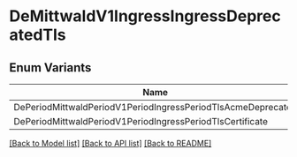 # DeMittwaldV1IngressIngressDeprecatedTls

## Enum Variants

| Name | Description |
|---- | -----|
| DePeriodMittwaldPeriodV1PeriodIngressPeriodTlsAcmeDeprecated |  |
| DePeriodMittwaldPeriodV1PeriodIngressPeriodTlsCertificate |  |

[[Back to Model list]](../README.md#documentation-for-models) [[Back to API list]](../README.md#documentation-for-api-endpoints) [[Back to README]](../README.md)


